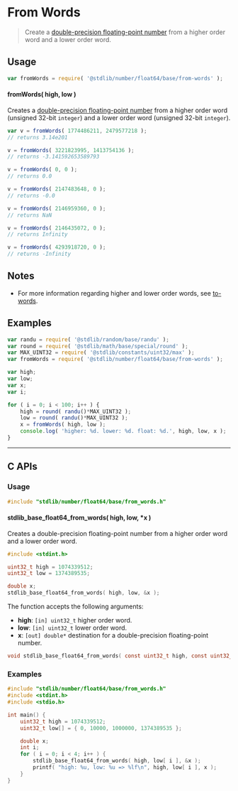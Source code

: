 <!--

@license Apache-2.0

Copyright (c) 2018 The Stdlib Authors.

Licensed under the Apache License, Version 2.0 (the "License");
you may not use this file except in compliance with the License.
You may obtain a copy of the License at

   http://www.apache.org/licenses/LICENSE-2.0

Unless required by applicable law or agreed to in writing, software
distributed under the License is distributed on an "AS IS" BASIS,
WITHOUT WARRANTIES OR CONDITIONS OF ANY KIND, either express or implied.
See the License for the specific language governing permissions and
limitations under the License.

-->

# From Words

> Create a [double-precision floating-point number][ieee754] from a higher order word and a lower order word.

<section class="usage">

## Usage

```javascript
var fromWords = require( '@stdlib/number/float64/base/from-words' );
```

#### fromWords( high, low )

Creates a [double-precision floating-point number][ieee754] from a higher order word (unsigned 32-bit `integer`) and a lower order word (unsigned 32-bit `integer`).

```javascript
var v = fromWords( 1774486211, 2479577218 );
// returns 3.14e201

v = fromWords( 3221823995, 1413754136 );
// returns -3.141592653589793

v = fromWords( 0, 0 );
// returns 0.0

v = fromWords( 2147483648, 0 );
// returns -0.0

v = fromWords( 2146959360, 0 );
// returns NaN

v = fromWords( 2146435072, 0 );
// returns Infinity

v = fromWords( 4293918720, 0 );
// returns -Infinity
```

</section>

<!-- /.usage -->

<section class="notes">

## Notes

-   For more information regarding higher and lower order words, see [to-words][@stdlib/number/float64/base/to-words].

</section>

<!-- /.notes -->

<section class="examples">

## Examples

<!-- eslint no-undef: "error" -->

```javascript
var randu = require( '@stdlib/random/base/randu' );
var round = require( '@stdlib/math/base/special/round' );
var MAX_UINT32 = require( '@stdlib/constants/uint32/max' );
var fromWords = require( '@stdlib/number/float64/base/from-words' );

var high;
var low;
var x;
var i;

for ( i = 0; i < 100; i++ ) {
    high = round( randu()*MAX_UINT32 );
    low = round( randu()*MAX_UINT32 );
    x = fromWords( high, low );
    console.log( 'higher: %d. lower: %d. float: %d.', high, low, x );
}
```

</section>

<!-- /.examples -->

<!-- C interface documentation. -->

* * *

<section class="c">

## C APIs

<!-- Section to include introductory text. Make sure to keep an empty line after the intro `section` element and another before the `/section` close. -->

<section class="intro">

</section>

<!-- /.intro -->

<!-- C usage documentation. -->

<section class="usage">

### Usage

```c
#include "stdlib/number/float64/base/from_words.h"
```

#### stdlib_base_float64_from_words( high, low, \*x )

Creates a double-precision floating-point number from a higher order word and a lower order word.

```c
#include <stdint.h>

uint32_t high = 1074339512;
uint32_t low = 1374389535;

double x;
stdlib_base_float64_from_words( high, low, &x );
```

The function accepts the following arguments:

-   **high**: `[in] uint32_t` higher order word.
-   **low**: `[in] uint32_t` lower order word.
-   **x**: `[out] double*` destination for a double-precision floating-point number.

```c
void stdlib_base_float64_from_words( const uint32_t high, const uint32_t low, double *x );
```

</section>

<!-- /.usage -->

<!-- C API usage notes. Make sure to keep an empty line after the `section` element and another before the `/section` close. -->

<section class="notes">

</section>

<!-- /.notes -->

<!-- C API usage examples. -->

<section class="examples">

### Examples

```c
#include "stdlib/number/float64/base/from_words.h"
#include <stdint.h>
#include <stdio.h>

int main() {
    uint32_t high = 1074339512;
    uint32_t low[] = { 0, 10000, 1000000, 1374389535 };

    double x;
    int i;
    for ( i = 0; i < 4; i++ ) {
        stdlib_base_float64_from_words( high, low[ i ], &x );
        printf( "high: %u, low: %u => %lf\n", high, low[ i ], x );
    }
}
```

</section>

<!-- /.examples -->

</section>

<!-- /.c -->

<section class="links">

[ieee754]: https://en.wikipedia.org/wiki/IEEE_754-1985

[@stdlib/number/float64/base/to-words]: https://www.npmjs.com/package/@stdlib/number/tree/main/float64/base/to-words

</section>

<!-- /.links -->
